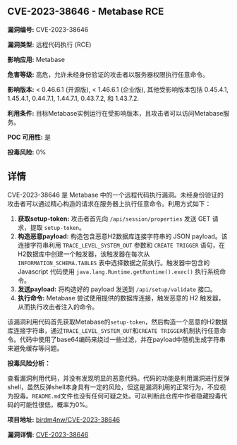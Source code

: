 ## CVE-2023-38646 - Metabase RCE

**漏洞编号:** CVE-2023-38646

**漏洞类型:** 远程代码执行 (RCE)

**影响应用:** Metabase

**危害等级:** 高危，允许未经身份验证的攻击者以服务器权限执行任意命令。

**影响版本:** < 0.46.6.1 (开源版), < 1.46.6.1 (企业版), 其他受影响版本包括 0.45.4.1, 1.45.4.1, 0.44.7.1, 1.44.7.1, 0.43.7.2, 和 1.43.7.2.

**利用条件:** 目标Metabase实例运行在受影响版本，且攻击者可以访问Metabase服务。

**POC 可用性:** 是

**投毒风险:** 0%

## 详情

CVE-2023-38646 是 Metabase 中的一个远程代码执行漏洞。未经身份验证的攻击者可以通过精心构造的请求在服务器上执行任意命令。利用方式如下：

1.  **获取setup-token:**  攻击者首先向 `/api/session/properties` 发送 GET 请求，提取 `setup-token`。
2.  **构造恶意payload:**  构造包含恶意H2数据库连接字符串的 JSON payload。该连接字符串利用 `TRACE_LEVEL_SYSTEM_OUT` 参数和 `CREATE TRIGGER` 语句，在H2数据库中创建一个触发器，该触发器在每次从 `INFORMATION_SCHEMA.TABLES` 表中选择数据之前执行。触发器中包含的 Javascript 代码使用 `java.lang.Runtime.getRuntime().exec()` 执行系统命令。
3.  **发送payload:**  将构造好的 payload 发送到 `/api/setup/validate` 接口。
4.  **执行命令:**  Metabase 尝试使用提供的数据库连接，触发恶意的 H2 触发器，从而执行攻击者注入的命令。

该漏洞利用代码首先获取Metabase的`setup-token`，然后构造一个恶意的H2数据库连接字符串，通过`TRACE_LEVEL_SYSTEM_OUT`和`CREATE TRIGGER`机制执行任意命令。代码中使用了base64编码来绕过一些过滤，并在payload中随机生成字符串来避免缓存等问题。

**投毒风险分析：**

查看漏洞利用代码，并没有发现明显的恶意代码。代码的功能是利用漏洞进行反弹shell，虽然反弹shell本身具有一定的风险，但这是漏洞利用的正常行为，不应视为投毒。`README.md`文件也没有任何可疑之处。可以判断此仓库中作者隐藏投毒代码的可能性很低，概率为0%。

**项目地址:** [birdm4nw/CVE-2023-38646](https://github.com/birdm4nw/CVE-2023-38646)

**漏洞详情:** [CVE-2023-38646](https://nvd.nist.gov/vuln/detail/CVE-2023-38646)